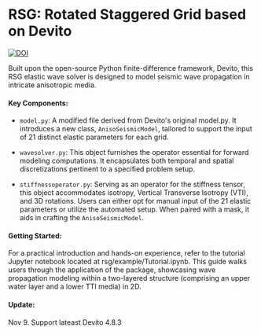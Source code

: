 # RSG: Rotated Staggered Grid based on Devito

[![DOI](https://zenodo.org/badge/703113586.svg)](https://doi.org/10.5281/zenodo.14611320)

Built upon the open-source Python finite-difference framework, Devito, this RSG elastic wave solver is designed to model seismic wave propagation in intricate anisotropic media.

#### Key Components:

* `model.py`: A modified file derived from Devito's original model.py. It introduces a new class, `AnisoSeismicModel`, tailored to support the input of 21 distinct elastic parameters for each grid.

* `wavesolver.py`: This object furnishes the operator essential for forward modeling computations. It encapsulates both temporal and spatial discretizations pertinent to a specified problem setup.

* `stiffnessoperator.py`: Serving as an operator for the stiffness tensor, this object accommodates isotropy, Vertical Transverse Isotropy (VTI), and 3D rotations. Users can either opt for manual input of the 21 elastic parameters or utilize the automated setup. When paired with a mask, it aids in crafting the `AnisoSeismicModel`.

#### Getting Started:

For a practical introduction and hands-on experience, refer to the tutorial Jupyter notebook located at rsg/example/Tutorial.ipynb. This guide walks users through the application of the package, showcasing wave propagation modeling within a two-layered structure (comprising an upper water layer and a lower TTI media) in 2D.

#### Update:
Nov 9. Support lateast Devito 4.8.3

